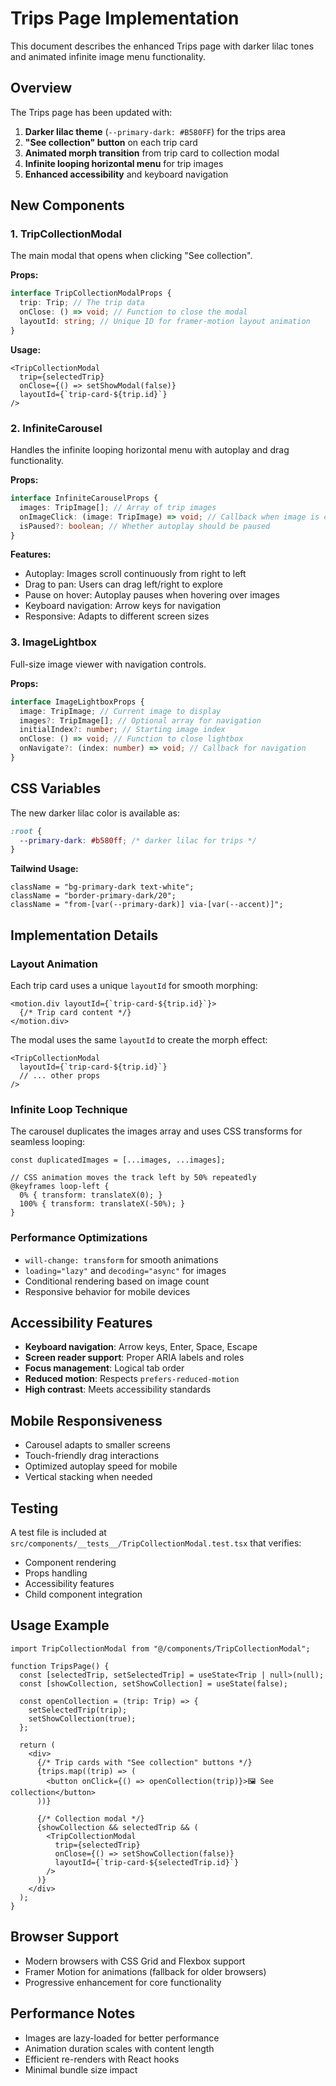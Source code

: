 # Trips Page Implementation

This document describes the enhanced Trips page with darker lilac tones and animated infinite image menu functionality.

## Overview

The Trips page has been updated with:

1. **Darker lilac theme** (`--primary-dark: #B580FF`) for the trips area
2. **"See collection" button** on each trip card
3. **Animated morph transition** from trip card to collection modal
4. **Infinite looping horizontal menu** for trip images
5. **Enhanced accessibility** and keyboard navigation

## New Components

### 1. TripCollectionModal

The main modal that opens when clicking "See collection".

**Props:**

```typescript
interface TripCollectionModalProps {
  trip: Trip; // The trip data
  onClose: () => void; // Function to close the modal
  layoutId: string; // Unique ID for framer-motion layout animation
}
```

**Usage:**

```tsx
<TripCollectionModal
  trip={selectedTrip}
  onClose={() => setShowModal(false)}
  layoutId={`trip-card-${trip.id}`}
/>
```

### 2. InfiniteCarousel

Handles the infinite looping horizontal menu with autoplay and drag functionality.

**Props:**

```typescript
interface InfiniteCarouselProps {
  images: TripImage[]; // Array of trip images
  onImageClick: (image: TripImage) => void; // Callback when image is clicked
  isPaused?: boolean; // Whether autoplay should be paused
}
```

**Features:**

- Autoplay: Images scroll continuously from right to left
- Drag to pan: Users can drag left/right to explore
- Pause on hover: Autoplay pauses when hovering over images
- Keyboard navigation: Arrow keys for navigation
- Responsive: Adapts to different screen sizes

### 3. ImageLightbox

Full-size image viewer with navigation controls.

**Props:**

```typescript
interface ImageLightboxProps {
  image: TripImage; // Current image to display
  images?: TripImage[]; // Optional array for navigation
  initialIndex?: number; // Starting image index
  onClose: () => void; // Function to close lightbox
  onNavigate?: (index: number) => void; // Callback for navigation
}
```

## CSS Variables

The new darker lilac color is available as:

```css
:root {
  --primary-dark: #b580ff; /* darker lilac for trips */
}
```

**Tailwind Usage:**

```tsx
className = "bg-primary-dark text-white";
className = "border-primary-dark/20";
className = "from-[var(--primary-dark)] via-[var(--accent)]";
```

## Implementation Details

### Layout Animation

Each trip card uses a unique `layoutId` for smooth morphing:

```tsx
<motion.div layoutId={`trip-card-${trip.id}`}>
  {/* Trip card content */}
</motion.div>
```

The modal uses the same `layoutId` to create the morph effect:

```tsx
<TripCollectionModal
  layoutId={`trip-card-${trip.id}`}
  // ... other props
/>
```

### Infinite Loop Technique

The carousel duplicates the images array and uses CSS transforms for seamless looping:

```tsx
const duplicatedImages = [...images, ...images];

// CSS animation moves the track left by 50% repeatedly
@keyframes loop-left {
  0% { transform: translateX(0); }
  100% { transform: translateX(-50%); }
}
```

### Performance Optimizations

- `will-change: transform` for smooth animations
- `loading="lazy"` and `decoding="async"` for images
- Conditional rendering based on image count
- Responsive behavior for mobile devices

## Accessibility Features

- **Keyboard navigation**: Arrow keys, Enter, Space, Escape
- **Screen reader support**: Proper ARIA labels and roles
- **Focus management**: Logical tab order
- **Reduced motion**: Respects `prefers-reduced-motion`
- **High contrast**: Meets accessibility standards

## Mobile Responsiveness

- Carousel adapts to smaller screens
- Touch-friendly drag interactions
- Optimized autoplay speed for mobile
- Vertical stacking when needed

## Testing

A test file is included at `src/components/__tests__/TripCollectionModal.test.tsx` that verifies:

- Component rendering
- Props handling
- Accessibility features
- Child component integration

## Usage Example

```tsx
import TripCollectionModal from "@/components/TripCollectionModal";

function TripsPage() {
  const [selectedTrip, setSelectedTrip] = useState<Trip | null>(null);
  const [showCollection, setShowCollection] = useState(false);

  const openCollection = (trip: Trip) => {
    setSelectedTrip(trip);
    setShowCollection(true);
  };

  return (
    <div>
      {/* Trip cards with "See collection" buttons */}
      {trips.map((trip) => (
        <button onClick={() => openCollection(trip)}>🖼️ See collection</button>
      ))}

      {/* Collection modal */}
      {showCollection && selectedTrip && (
        <TripCollectionModal
          trip={selectedTrip}
          onClose={() => setShowCollection(false)}
          layoutId={`trip-card-${selectedTrip.id}`}
        />
      )}
    </div>
  );
}
```

## Browser Support

- Modern browsers with CSS Grid and Flexbox support
- Framer Motion for animations (fallback for older browsers)
- Progressive enhancement for core functionality

## Performance Notes

- Images are lazy-loaded for better performance
- Animation duration scales with content length
- Efficient re-renders with React hooks
- Minimal bundle size impact
